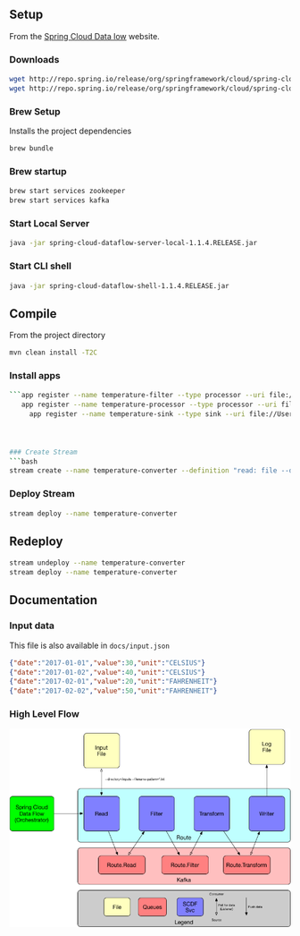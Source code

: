 ## Setup
From the [Spring Cloud Data low](http://cloud.spring.io/spring-cloud-dataflow/) website.

### Downloads
```bash
wget http://repo.spring.io/release/org/springframework/cloud/spring-cloud-dataflow-server-local/1.1.4.RELEASE/spring-cloud-dataflow-server-local-1.1.4.RELEASE.jar
wget http://repo.spring.io/release/org/springframework/cloud/spring-cloud-dataflow-shell/1.1.4.RELEASE/spring-cloud-dataflow-shell-1.1.4.RELEASE.jar
```

### Brew Setup
Installs the project dependencies
```bash
brew bundle
```

### Brew startup
```bash
brew start services zookeeper
brew start services kafka
```

### Start Local Server
```bash
java -jar spring-cloud-dataflow-server-local-1.1.4.RELEASE.jar
```

### Start CLI shell
```bash
java -jar spring-cloud-dataflow-shell-1.1.4.RELEASE.jar
```

## Compile
From the project directory
```bash
mvn clean install -T2C
```

### Install apps
```bash
```app register --name temperature-filter --type processor --uri file://Users/young/Desktop/ipampas/temperature-spring-cloud-data-flow/temperature-filter/target/temperature-filter-0.0.1-SNAPSHOT.jar
   app register --name temperature-processor --type processor --uri file://Users/young/Desktop/ipampas/temperature-spring-cloud-data-flow/temperature-processor/target/temperature-processor-0.0.1-SNAPSHOT.jar
     app register --name temperature-sink --type sink --uri file://Users/young/Desktop/ipampas/temperature-spring-cloud-data-flow/temperature-sink/target/temperature-sink-0.0.1-SNAPSHOT.jar
        


### Create Stream
```bash
stream create --name temperature-converter --definition "read: file --directory=/Users/young/Downloads/inputs --filename-pattern=*.txt --mode=lines | filter: temperature-filter | processor: temperature-processor | sink: temperature-sink"
```

### Deploy Stream
```bash
stream deploy --name temperature-converter
```

## Redeploy
```bash
stream undeploy --name temperature-converter
stream deploy --name temperature-converter
```

## Documentation

### Input data
This file is also available in `docs/input.json`
```json
{"date":"2017-01-01","value":30,"unit":"CELSIUS"}
{"date":"2017-01-02","value":40,"unit":"CELSIUS"}
{"date":"2017-02-01","value":20,"unit":"FAHRENHEIT"}
{"date":"2017-02-02","value":50,"unit":"FAHRENHEIT"}
```

### High Level Flow
![High Level Flow](/docs/high-level-flow.png?raw=true)
